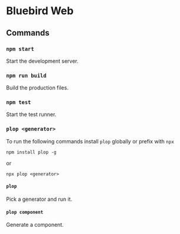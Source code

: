 # Bluebird Web

## Commands

### `npm start`

Start the development server.

### `npm run build`

Build the production files.

### `npm test`

Start the test runner.

### `plop <generator>`

To run the following commands install `plop` globally or prefix with `npx`

`npm install plop -g`

or

`npx plop <generator>`

#### `plop`

Pick a generator and run it.

#### `plop component`

Generate a component.

